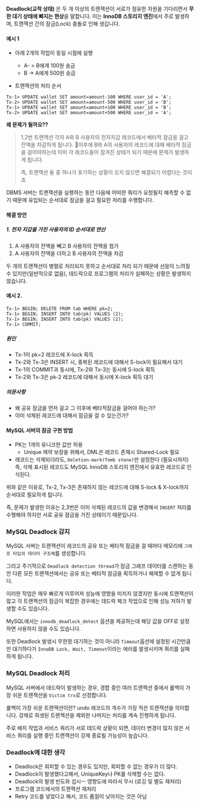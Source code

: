 **Deadlock(교착 상태)** 은 두 개 이상의 트랜잭션이 서로가 점유한 자원을 기다리면서 **무한 대기 상태에 빠지는 현상**을 말합니다. 이는 **InnoDB 스토리지 엔진**에서 주로 발생하며, 트랜잭션 간의 잠금(Lock) 충돌로 인해 생깁니다.
#### 예시 1
- 아래 2개의 작업이 동일 시점에 실행
	- A- > B에게 100원 송금
	- B -> A에게 500원 송금

- 트랜잭션의 처리 순서
```mysql
Tx-1> UPDATE wallet SET amount=amount-100 WHERE user_id = 'A';
Tx-2> UPDATE wallet SET amount=amount-500 WHERE user_id = 'B';
Tx-1> UPDATE wallet SET amount=amount+100 WHERE user_id = 'B';
Tx-2> UPDATE wallet SET amount=amount+500 WHERE user_id = 'A';
```

**왜 문제가 될까요??**

>  1,2번 트랜잭션 각자 A와 B 사용자의 전자지갑 레코드에서 베타적 잠금을 걸고 잔액을 차감하게 됩니다. 
>  이후에 B와 A의 사용자의 레코드에 대해 베타적 잠금을 걸어야하는데 이미 각 레코드들이 잠겨진 상태가 되기 때문에 문제가 발생하게 됩니다. 
>  
>  즉, 트랜잭션 둘 중 하나가 포기하는 상황이 오지 않으면 해결되기 어렵다는 것이죠

DBMS 서버는 트랜잭션을 실행하는 동안 다음에 어떠한 쿼리가 요청될지 예측할 수 없기 때문에 유입되는 순서대로 잠금을 걸고 필요한 처리를 수행합니다.
#### 해결 방안
##### 1. 전자 지갑을 가진 사용자의 ID 순서대로 연산
1. A 사용자의 잔액을 빼고 B 사용자의 잔액을 첨가
2. A 사용자의 잔액을 더하고 B 사용자의 잔액을 차감

두 개의 트랜잭션이 병렬로 처리되지 못하고 순서대로 처리 되기 때문에 선응이 느려질 수 있지만(일반적으로 없음), 데드락으로 프로그램의 처리가 실패하는 상황은 발생하지 않습니다.

#### 예시 2.
```mysql
Tx-1> BEGIN; DELETE FROM tab WHERE pk=2;
Tx-1> BEGIN; INSERT INTO tab(pk) VALUES (2);
Tx-1> BEGIN; INSERT INTO tab(pk) VALUES (2);
Tx-1> COMMIT;
```
##### 원인
- Tx-1이 pk=2 레코드에 X-lock 획득
- Tx-2와 Tx-3은 INSERT 시, 중복된 레코드에 대해서 S-lock이 필요해서 대기
- Tx-1의 COMMIT과 동시에, Tx-2와 Tx-3는 동시에 S-lock 획득
- Tx-2와 Tx-3은 pk-2 레코드에 대해서 동시에 X-lock 획득 대기
##### 의문사항
- 왜 공유 잠금을 먼저 걸고 그 이후에 베타적잠금을 걸어야 하는가?
- 이미 삭제된 레코드에 대해서 잠금을 걸 수 있는건가?

#### MySQL 서버의 잠금 구현 방법
- PK는 1개의 유니크한 값만 허용
	- Unique 제약 보장을 위해서, DML은 레코드 존재시 Shared-Lock 필요
- 레코드는 삭제되더라도, `Deletion-mark(Tomb stone)`만 설정한다 (필요시까지) 즉, 삭제 표시된 레코드도 MySQL InnoDB 스토리지 엔진에서 유효한 레코드로 인식된다.

위와 같은 이유로, Tx-2, Tx-3은 존재하지 않는 레코드에 대해 S-lock & X-lock까지 순서대로 필요하게 됩니다.

즉, 문제가 발생한 이유는 2,3번은 이미 삭제된 레코드의 값을 변경해서 `INSERT` 처리를 수행해야 하지만 서로 공유 잠금을 가진 상태이기 때문입니다.
### MySQL Deadlock 감지
MySQL 서버는 트랜잭션이 레코드의 공유 또는 베타적 잠금을 걸 때마다 메모리에 `그래프 타입의 데이터 구조체`를 생성합니다.

그리고 주기적으로 `Deadlock detection thread`가 잠금 그래프 데이터를 스캔하는 동안 다른 모든 트랜잭션에서는 공유 또는 베타적 잠금을 획득하거나 해제할 수 없게 됩니다.

이러한 작업은 매우 빠르게 이루어져 성능에 영향을 미치지 않겠지만 동시에 트랜잭션이 많고 각 트랜잭션의 잠금이 복잡한 경우에는 데드락 체크 작업으로 인해 성능 저하가 발생할 수도 있습니다.

MySQL에서는 `innodb_deadlock_detect` 옵션을 제공하는데 해당 값을 OFF로 설정하면 사용하지 않을 수도 있습니다.

또한 Deadlock 발생시 무한정 대기하는 것이 아니라 `Timeout`옵션에 설정된 시간만큼만 대기하다가 `InnoDB Lock, Wait, Timeout`이라는 에러를 발생시키며 쿼리를 실패하게 됩니다.

### MySQL Deadlock 처리
MySQL 서버에서 데드락이 발생하는 경우, 경합 중인 여러 트랜잭션 중에서 롤백이 가장 쉬운 트랜잭션을 `Victim trx`로 선정합니다.

롤백이 가장 쉬운 트랜잭션이란? undo 레코드의 개수가 가장 적은 트랜잭션을 의미합니다. 강제로 희생된 트랜잭션을 제외한 나머지는 처리를 계속 진행하게 됩니다.

주로 배치 작업과 서비스 쿼리가 서로 데드락 상황이 되면, 데이터 변경이 많지 않은 서비스 쿼리를 실행 중인 트랜잭션이 강제 종료될 가능성이 높습니다.

### Deadlock에 대한 생각
- Deadlock은 회피할 수 있는 경우도 있지만, 회피할 수 없는 경우가 더 많다.
- Deadlock이 발생했다고해서, UniqueKey나 PK를 삭제할 수는 없다.
- Deadlock의 발생 빈도와 섭시ㅡ 영향도에 따라서 무시 (로깅 및 별도 재처리)
- 프로그램 코드에서의 트랜잭션 재처리
- Retry 코드를 넣었다고 해서, 코드 품질이 낮아지는 것은 아님
